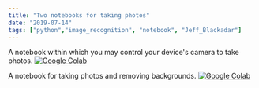 ```yaml
---
title: "Two notebooks for taking photos"
date: "2019-07-14"
tags: ["python","image_recognition", "notebook", "Jeff_Blackadar"]
---
```


A notebook within which you may control your device's camera to take photos. [![Google Colab](https://colab.research.google.com/assets/colab-badge.svg)](https://colab.research.google.com/github/jeffblackadar/image_work/blob/master/photo.ipynb)

A notebook for taking photos and removing backgrounds. [![Google Colab](https://colab.research.google.com/assets/colab-badge.svg)](https://colab.research.google.com/github/jeffblackadar/image_work/blob/master/photo_with_processing.ipynb)
